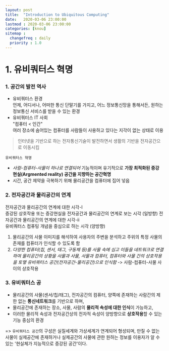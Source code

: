 ```yaml
---
layout: post
title:  "Introduction to Ubiquitous Computing"
date:   2020-03-06 23:00:00 
lastmod : 2020-03-06 23:00:00 
categories: [knou]
sitemap :
  changefreq : daily
  priority : 1.0
---
```


# 1. 유비쿼터스 혁명

### 1. 공간의 발전 역사
 * 유비쿼터스 환경<br>
 언제, 어디서나, 어떠한 통신 단말기를 가지고, 어느 정보통신망을 통해서든, 원하는 정보통신 서비스를 받을 수 있는 환경
 * 유비쿼터스 IT 사회<br>
 "컴퓨터 < 인간"<br>
 여러 장소에 숨어있는 컴퓨터를 사람들이 사용하고 있다는 지각이 없는 상태로 이용
 
 > 인터넷을 기반으로 하는 전자통신기술이 발전하면서 생활의 기반을 전자공간으로 이동시킴
 
 `유비쿼터스 혁명`
 + *사람-컴퓨터-사물이 하나로 연결되어* 기능적이며 유기적으로 **가장 최적화된 증강 현실(Argmented reality) 공간을 지향하는 공간혁명**
 + 시간, 공간 제약을 극복하기 위해 물리공간을 컴퓨터에 집어 넣음
 
### 2. 전자공간과 물리공간의 연계
전자공간과 물리공간의 연계에 대한 시각-Ⅰ
<br>
증강된 상호작용 또는 증강현실을 전자공간과 물리공간의 연계로 보는 시각 (일방향)
전자공간과 물리공간의 연계에 대한 시각-ⅱ
<br>
유비쿼터스 컴퓨팅 개념을 중심으로 하는 시각 (양방향)
  1. 물리공간의 사물 이미지를 해석하여 사용자의 주변을 분석하고 주위의 특정 사물의 존재를 컴퓨터가 인식할 수 있도록 함
  2. *_다양한 컴퓨터(칩, 센서, 태그, 구동체 등)를 사물 속에 심고 이들을 네트워크로 연결하여 물리공간의 상황을 사물과 사물, 사물과 컴퓨터, 컴퓨터와 사물 간의 상호작용을 토앻 유비쿼터스 공간(전자공간-물리공간)으로 인식함_* -> 사람-컴퓨터-사물 사이의 상호작용

### 3. 유비쿼터스 공
+ 물리공간의 사물(센서/칩/태그), 전자공간의 컴퓨터, 양쪽에 존재하는 사람간의 제한 없는 **통신네트워크**를 기반으로 하며,
+ 물리공간에 존재하는 장소, 사물, 사람의 **물리적 속성에 대한 인식**이 가능하고,
+ 이러한 물리적 속성과 전자공간상의 전자적 속성이 양방향으로 **상호작용**할 수 있는 기능 중심의 환경

=> `유비쿼터스 공간`의 구성은 실질세계와 가상세계가 연계되어 형성되며, 만질 수 없는 사물이 실제공간에 존재하거나 실제공간의 사물에 관한 원하는 정보를 이용자가 알 수 있는 '현실체가 지능적으로 증강된 공간'이다.



<div class="divider"></div>

















